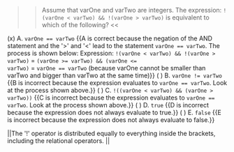 >>Assume that varOne and varTwo are integers. The expression:
<code>!(varOne &lt; varTwo) &amp;&amp; !(varOne &gt; varTwo)</code>
is equivalent to which of the following? <<

(x) A. <code>varOne == varTwo</code> {{A is correct because the negation of the AND statement and the '&gt;' and '&lt;' lead to the statement <code>varOne == varTwo</code>.
The process is shown below:
Expression: <code>!(varOne &lt; varTwo) &amp;&amp; !(varOne &gt; varTwo)</code>
          = <code>(varOne &gt;= varTwo) &amp;&amp; (varOne &lt;= varTwo)</code>
          = <code>varOne == varTwo</code> (because varOne cannot be smaller than varTwo and bigger than varTwo at the same time)}}
( ) B. <code>varOne != varTwo</code> {{B is incorrect because the expression evaluates to <code>varOne == varTwo</code>. Look at the process shown above.}}
( ) C. <code>!((varOne &lt; varTwo) &amp;&amp; (varOne &gt; varTwo))</code> {{C is incorrect because the expression evaluates to <code>varOne == varTwo</code>. Look at the process shown above.}}
( ) D. <code>true</code> {{D is incorrect because the expression does not always evaluate to true.}}
( ) E. <code>false</code> {{E is incorrect because the expression does not always evaluate to false.}}

||The '!' operator is distributed equally to everything inside the brackets, including the relational operators. ||
